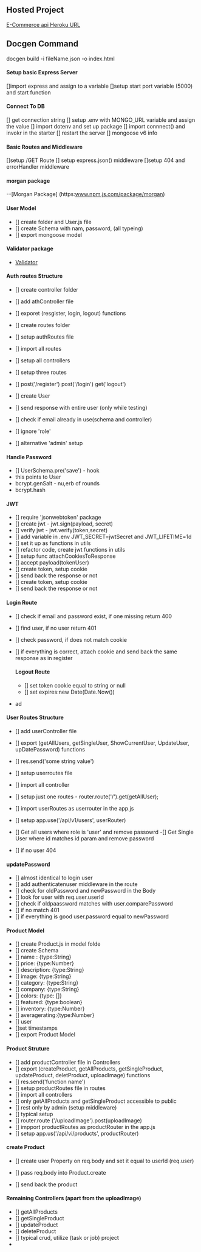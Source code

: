 ## Hosted Project 

[E-Commerce api Heroku URL]()

## Docgen Command

docgen build -i fileName.json -o index.html

#### Setup basic Express Server

[]import express and  assign to a variable
[]setup start port variable (5000) and  start function 

#### Connect To DB

[] get connection string 
[]  setup .env with MONGO_URL variable and assign the value 
[] import dotenv and  set up package
[]  import connnect() and  invokr in the starter 
[]  restart the server
[]  mongoose v6 info


#### Basic Routes and  Middleware
[]setup  /GET Route 
[] setup express.json() middleware 
[]setup 404 and errorHandler middleware


#### morgan package
--[Morgan Package] (https:www.npm.js.com/package/morgan)

#### User Model 

- [] create  folder and User.js file
- [] create Schema with nam, password, (all typeing)
- [] export mongoose model

#### Validator package 
- [Validator](https//www.npm.js.com/package/validator)

#### Auth routes Structure 
- [] create controller folder 
- [] add athController file
- [] exporet (resgister, login, logout) functions
- [] create routes folder 
- [] setup authRoutes file 
- []  import all routes 
- []  setup all controllers
- []  setup three routes 
- []  post('/register') post('/login') get('logout')





- [] create User 
- []  send response with entire user (only while testing)
- [] check if email already in use(schema and controller)
- []  ignore 'role'
- [] alternative 'admin' setup

#### Handle Password
   
- [] UserSchema.pre('save') - hook
- this  points  to User
-  bcrypt.genSalt - nu,erb of  rounds
-  bcrypt.hash



#### JWT 
- [] require 'jsonwebtoken' package 
- [] create jwt - jwt.sign(payload, secret)
- []  verify jwt - jwt.verify(token,secret)
- [] add variable in  .env JWT_SECRET=jwtSecret and JWT_LIFETIME=1d
- [] set it up as  functions in utils
- [] refactor code, create jwt functions  in utils
- [] setup func attachCookiesToResponse
- [] accept payload(tokenUser)
- [] create token, setup cookie
- [] send back the response or  not
- [] create token, setup cookie
- [] send  back the response or  not   


#### Login Route
- [] check if email and password exist, if  one missing return 400

- [] find user,  if  no user return 401
- [] check password,  if does not match cookie
- [] if everything is correct,  attach cookie 
  and  send  back the same response as in  register

  #### Logout Route  
  - [] set token cookie equal to string or null 
  - [] set expires:new Date(Date.Now())

 - ad


#### User Routes Structure

-  [] add userController file 
-  [] export (getAllUsers, getSingleUser, ShowCurrentUser, UpdateUser, upDatePassword) functions
-  [] res.send('some string value')
-  [] setup userroutes file 
-  [] import all controller 
-  [] setup just one routes  - router.route('/').get(getAllUser); 
-  [] import userRoutes as userrouter in the app.js 
-  [] setup app.use('/api/v1/users', userRouter)

- [] Get all users where  role is 'user' and  remove passowrd
-[] Get Single User where id matches id param and  remove password 
- [] if  no user 404

#### updatePassword 

- [] almost identical  to  login  user
- [] add  authenticatenuser middleware in the route 
- [] check  for oldPassword and  newPassword in the Body
- [] look for  user with req.user.userId 
- [] check  if  oldpaassword matches with user.comparePassword 
- [] if no  match 401 
- [] if  everything  is  good user.password equal  to  newPassword


#### Product Model

- [] create Product.js in model folde 
- [] create Schema 
- [] name : {type:String}
- [] price: {type:Number}
- [] description: {type:String}
- [] image: {type:String}
- [] category: {type:String}
- [] company: {type:String}
- [] colors: {type: []}
- [] featured: {type:boolean} 
- [] inventory: {type:Number}
- [] averagerating:{type:Number}
- [] user
- []set timestamps 
- [] export Product Model


#### Product Struture

- [] add productController file in Controllers
- [] export (createProduct, getAllProducts,
  getSingleProduct, updateProduct, deletProduct, uploadImage) functions
- [] res.send('function name')
- [] setup productRoutes file in routes
- [] import all controllers 
- [] only  getAllProducts and getSingleProduct accessible to  public
- [] rest only by admin (setup middleware)
- [] typical setup 
- [] router.route ('/uploadImage').post(uploadImage)
- [] impport productRoutes as productRouter in the app.js 
- [] setup app.us('/api/vi/products', productRouter)

 

 #### create Product 
 - [] create user Property on  req.body and  set  it equal to  userId (req.user)

 - [] pass req.body into Product.create
 - [] send  back  the product

 #### Remaining Controllers (apart from  the  uploadImage)

 - [] getAllProducts
 - [] getSingleProduct
 - [] updateProduct 
 - [] deleteProduct
 - [] typical crud, utilize (task  or  job) project 
 -